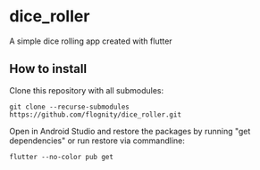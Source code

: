 # dice_roller
A simple dice rolling app created with flutter
## How to install
Clone this repository with all submodules:
```
git clone --recurse-submodules https://github.com/flognity/dice_roller.git
```

Open in Android Studio and restore the packages by running "get dependencies" or run restore via commandline:
```
flutter --no-color pub get
```